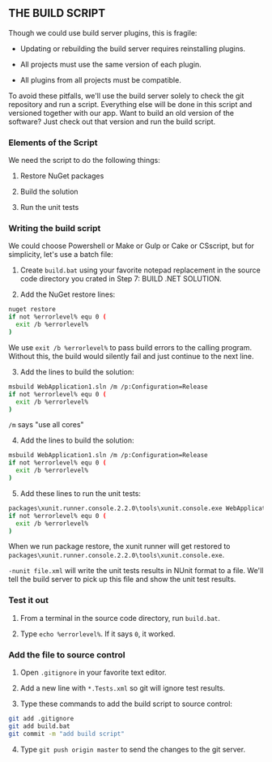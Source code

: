 ## THE BUILD SCRIPT


Though we could use build server plugins, this is fragile:

- Updating or rebuilding the build server requires reinstalling plugins.

- All projects must use the same version of each plugin.

- All plugins from all projects must be compatible.

To avoid these pitfalls, we'll use the build server solely to check the git repository and run a script.  Everything else will be done in this script and versioned together with our app.  Want to build an old version of the software?  Just check out that version and run the build script.


### Elements of the Script


We need the script to do the following things:

1. Restore NuGet packages

2. Build the solution

3. Run the unit tests


### Writing the build script

We could choose Powershell or Make or Gulp or Cake or CSscript, but for simplicity, let's use a batch file:

1. Create `build.bat` using your favorite notepad replacement in the source code directory you crated in Step 7: BUILD .NET SOLUTION.

2. Add the NuGet restore lines:

  ```bash
  nuget restore
  if not %errorlevel% equ 0 (
    exit /b %errorlevel%
  )
  ```

  We use `exit /b %errorlevel%` to pass build errors to the calling program.  Without this, the build would silently fail and just continue to the next line.

3. Add the lines to build the solution:

  ```bash
  msbuild WebApplication1.sln /m /p:Configuration=Release
  if not %errorlevel% equ 0 (
    exit /b %errorlevel%
  )
  ```

  `/m` says "use all cores"

4. Add the lines to build the solution:

  ```bash
  msbuild WebApplication1.sln /m /p:Configuration=Release
  if not %errorlevel% equ 0 (
    exit /b %errorlevel%
  )
  ```

5. Add these lines to run the unit tests:

  ```bash
  packages\xunit.runner.console.2.2.0\tools\xunit.console.exe WebApplication1.Tests\bin\Release\WebApplication1.Tests.dll -nunit WebApplication1.Tests.xml
  if not %errorlevel% equ 0 (
    exit /b %errorlevel%
  )
  ```

  When we run package restore, the xunit runner will get restored to `packages\xunit.runner.console.2.2.0\tools\xunit.console.exe`.

  `-nunit file.xml` will write the unit tests results in NUnit format to a file.  We'll tell the build server to pick up this file and show the unit test results.


### Test it out


1. From a terminal in the source code directory, run `build.bat`.

2. Type `echo %errorlevel%`.  If it says `0`, it worked.


### Add the file to source control

1. Open `.gitignore` in your favorite text editor.

2. Add a new line with `*.Tests.xml` so git will ignore test results.

3. Type these commands to add the build script to source control:

  ```bash
  git add .gitignore
  git add build.bat
  git commit -m "add build script"
  ```

4. Type `git push origin master` to send the changes to the git server.
